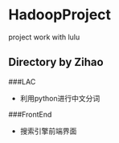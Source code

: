 # HadoopProject
project work with lulu

## Directory by Zihao

###LAC
* 利用python进行中文分词

###FrontEnd
* 搜索引擎前端界面